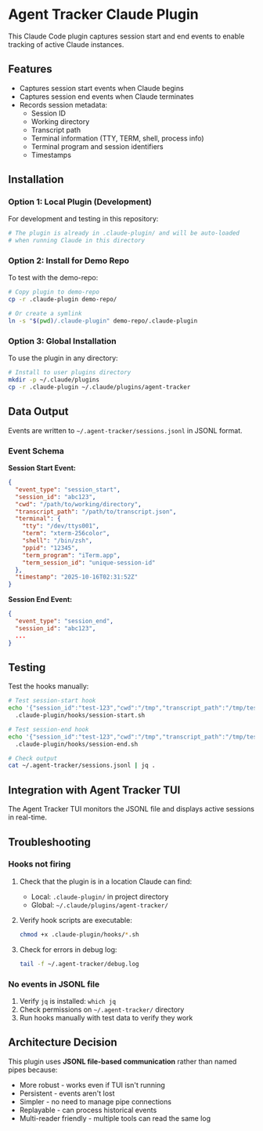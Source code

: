 # Agent Tracker Claude Plugin

This Claude Code plugin captures session start and end events to enable tracking of active Claude instances.

## Features

- Captures session start events when Claude begins
- Captures session end events when Claude terminates
- Records session metadata:
  - Session ID
  - Working directory
  - Transcript path
  - Terminal information (TTY, TERM, shell, process info)
  - Terminal program and session identifiers
  - Timestamps

## Installation

### Option 1: Local Plugin (Development)

For development and testing in this repository:

```bash
# The plugin is already in .claude-plugin/ and will be auto-loaded
# when running Claude in this directory
```

### Option 2: Install for Demo Repo

To test with the demo-repo:

```bash
# Copy plugin to demo-repo
cp -r .claude-plugin demo-repo/

# Or create a symlink
ln -s "$(pwd)/.claude-plugin" demo-repo/.claude-plugin
```

### Option 3: Global Installation

To use the plugin in any directory:

```bash
# Install to user plugins directory
mkdir -p ~/.claude/plugins
cp -r .claude-plugin ~/.claude/plugins/agent-tracker
```

## Data Output

Events are written to `~/.agent-tracker/sessions.jsonl` in JSONL format.

### Event Schema

**Session Start Event:**
```json
{
  "event_type": "session_start",
  "session_id": "abc123",
  "cwd": "/path/to/working/directory",
  "transcript_path": "/path/to/transcript.json",
  "terminal": {
    "tty": "/dev/ttys001",
    "term": "xterm-256color",
    "shell": "/bin/zsh",
    "ppid": "12345",
    "term_program": "iTerm.app",
    "term_session_id": "unique-session-id"
  },
  "timestamp": "2025-10-16T02:31:52Z"
}
```

**Session End Event:**
```json
{
  "event_type": "session_end",
  "session_id": "abc123",
  ...
}
```

## Testing

Test the hooks manually:

```bash
# Test session-start hook
echo '{"session_id":"test-123","cwd":"/tmp","transcript_path":"/tmp/test.json"}' | \
  .claude-plugin/hooks/session-start.sh

# Test session-end hook
echo '{"session_id":"test-123","cwd":"/tmp","transcript_path":"/tmp/test.json"}' | \
  .claude-plugin/hooks/session-end.sh

# Check output
cat ~/.agent-tracker/sessions.jsonl | jq .
```

## Integration with Agent Tracker TUI

The Agent Tracker TUI monitors the JSONL file and displays active sessions in real-time.

## Troubleshooting

### Hooks not firing

1. Check that the plugin is in a location Claude can find:
   - Local: `.claude-plugin/` in project directory
   - Global: `~/.claude/plugins/agent-tracker/`

2. Verify hook scripts are executable:
   ```bash
   chmod +x .claude-plugin/hooks/*.sh
   ```

3. Check for errors in debug log:
   ```bash
   tail -f ~/.agent-tracker/debug.log
   ```

### No events in JSONL file

1. Verify `jq` is installed: `which jq`
2. Check permissions on `~/.agent-tracker/` directory
3. Run hooks manually with test data to verify they work

## Architecture Decision

This plugin uses **JSONL file-based communication** rather than named pipes because:
- More robust - works even if TUI isn't running
- Persistent - events aren't lost
- Simpler - no need to manage pipe connections
- Replayable - can process historical events
- Multi-reader friendly - multiple tools can read the same log
